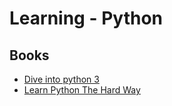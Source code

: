 # Learning - Python

## Books

 - [Dive into python 3](http://www.diveintopython3.net/) 
 - [Learn Python The Hard Way](http://learnpythonthehardway.org/book/)
